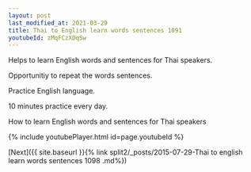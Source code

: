 ```yaml
---
layout: post
last_modified_at: 2021-03-29
title: Thai to English learn words sentences 1091 
youtubeId: zMqFCzXDqSw
---
```

 
 
Helps to learn English words and sentences for Thai speakers.

Opportunitiy to repeat the words sentences. 

Practice English language. 
 
10 minutes practice every day. 
 
How to learn English words and sentences for Thai speakers 
 
{% include youtubePlayer.html id=page.youtubeId %}
 
 
[Next]({{ site.baseurl }}{% link  split2/_posts/2015-07-29-Thai to english learn words sentences 1098 .md%})
 
